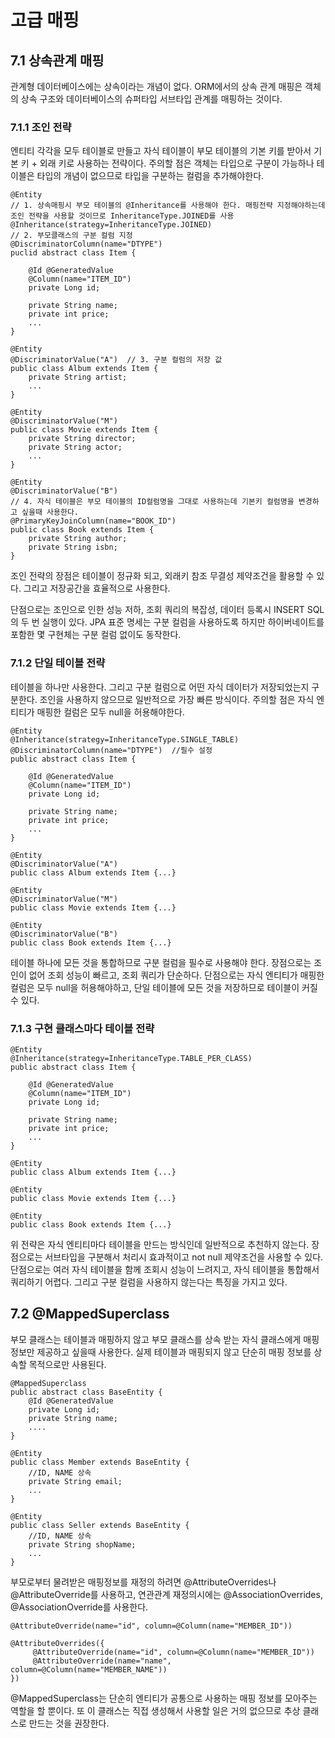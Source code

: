 # 고급 매핑
## 7.1 상속관계 매핑
관계형 데이터베이스에는 상속이라는 개념이 없다. ORM에서의 상속 관계 매핑은 객체의 상속 구조와 데이터베이스의 슈퍼타입 서브타입 관계를 매핑하는 것이다.

### 7.1.1 조인 전략
엔티티 각각을 모두 테이블로 만들고 자식 테이블이 부모 테이블의 기본 키를 받아서 기본 키 + 외래 키로 사용하는 전략이다. 주의할 점은 객체는 타입으로 구분이 가능하나 테이블은 타입의 개념이 없으므로 타입을 구분하는 컬럼을 추가해야한다.

    @Entity
    // 1. 상속매핑시 부모 테이블의 @Inheritance를 사용해야 한다. 매핑전략 지정해야하는데 조인 전략을 사용할 것이므로 InheritanceType.JOINED를 사용
    @Inheritance(strategy=InheritanceType.JOINED)  
    // 2. 부모클래스의 구분 컬럼 지정
    @DiscriminatorColumn(name="DTYPE")
    puclid abstract class Item {

        @Id @GeneratedValue
        @Column(name="ITEM_ID")
        private Long id;

        private String name;
        private int price;
        ...
    }

    @Entity
    @DiscriminatorValue("A")  // 3. 구분 컬럼의 저장 값
    public class Album extends Item {
        private String artist;
        ...
    }

    @Entity
    @DiscriminatorValue("M")
    public class Movie extends Item {
        private String director;
        private String actor;
        ...
    }

    @Entity
    @DiscriminatorValue("B")
    // 4. 자식 테이블은 부모 테이블의 ID컬럼명을 그대로 사용하는데 기본키 컬럼명을 변경하고 싶을때 사용한다.
    @PrimaryKeyJoinColumn(name="BOOK_ID")
    public class Book extends Item {
        private String author;
        private String isbn;
    }

조인 전략의 장점은 테이블이 정규화 되고, 외래키 참조 무결성 제약조건을 활용할 수 있다. 그리고 저장공간을 효율적으로 사용한다.

단점으로는 조인으로 인한 성능 저하, 조회 쿼리의 복잡성, 데이터 등록시 INSERT SQL의 두 번 실행이 있다. JPA 표준 명세는 구분 컬럼을 사용하도록 하지만 하이버네이트를 포함한 몇 구현체는 구분 컬럼 없이도 동작한다.

### 7.1.2 단일 테이블 전략
테이블을 하나만 사용한다. 그리고 구분 컬럼으로 어떤 자식 데이터가 저장되었는지 구분한다. 조인을 사용하지 않으므로 일반적으로 가장 빠른 방식이다. 주의할 점은 자식 엔티티가 매핑한 컬럼은 모두 null을 허용해야한다.

    @Entity
    @Inheritance(strategy=InheritanceType.SINGLE_TABLE)
    @DiscriminatorColumn(name="DTYPE")  //필수 설정
    public abstract class Item {

        @Id @GeneratedValue
        @Column(name="ITEM_ID")
        private Long id;

        private String name;
        private int price;
        ...
    }

    @Entity
    @DiscriminatorValue("A")
    public class Album extends Item {...}

    @Entity
    @DiscriminatorValue("M")
    public class Movie extends Item {...}

    @Entity
    @DiscriminatorValue("B")
    public class Book extends Item {...}

테이블 하나에 모든 것을 통합하므로 구분 컬럼을 필수로 사용해야 한다. 장점으로는 조인이 없어 조회 성능이 빠르고, 조회 쿼리가 단순하다. 단점으로는 자식 엔티티가 매핑한 컬럼은 모두 null을 허용해야하고, 단일 테이블에 모든 것을 저장하므로 테이블이 커질 수 있다. 

### 7.1.3 구현 클래스마다 테이블 전략

    @Entity
    @Inheritance(strategy=InheritanceType.TABLE_PER_CLASS)
    public abstract class Item {

        @Id @GeneratedValue
        @Column(name="ITEM_ID")
        private Long id;

        private String name;
        private int price;
        ...
    }

    @Entity
    public class Album extends Item {...}

    @Entity
    public class Movie extends Item {...}

    @Entity
    public class Book extends Item {...}

위 전략은 자식 엔티티마다 테이블을 만드는 방식인데 일반적으로 추천하지 않는다. 장점으로는 서브타입을 구분해서 처리시 효과적이고 not null 제약조건을 사용할 수 있다. 단점으로는 여러 자식 테이블을 함께 조회시 성능이 느려지고, 자식 테이블을 통합해서 쿼리하기 어렵다. 그리고 구분 컬럼을 사용하지 않는다는 특징을 가지고 있다.

## 7.2 @MappedSuperclass
부모 클래스는 테이블과 매핑하지 않고 부모 클래스를 상속 받는 자식 클래스에게 매핑 정보만 제공하고 싶을때 사용한다. 실제 테이블과 매핑되지 않고 단순히 매핑 정보를 상속할 목적으로만 사용된다.

    @MappedSuperclass
    public abstract class BaseEntity {
        @Id @GeneratedValue
        private Long id;
        private String name;
        ....
    }

    @Entity
    public class Member extends BaseEntity {
        //ID, NAME 상속
        private String email;
        ...
    }

    @Entity
    public class Seller extends BaseEntity {
        //ID, NAME 상속
        private String shopName;
        ...
    }

부모로부터 물려받은 매핑정보를 재정의 하려면 @AttributeOverrides나 @AttributeOverride를 사용하고, 연관관계 재정의시에는 @AssociationOverrides, @AssociationOverride를 사용한다.

    @AttributeOverride(name="id", column=@Column(name="MEMBER_ID"))

    @AttributeOverrides({
         @AttributeOverride(name="id", column=@Column(name="MEMBER_ID"))
         @AttributeOverride(name="name", column=@Column(name="MEMBER_NAME"))
    })

@MappedSuperclass는 단순히 엔티티가 공통으로 사용하는 매핑 정보를 모아주는 역할을 할 뿐이다. 또 이 클래스는 직접 생성해서 사용할 일은 거의 없으므로 추상 클래스로 만드는 것을 권장한다. 
 